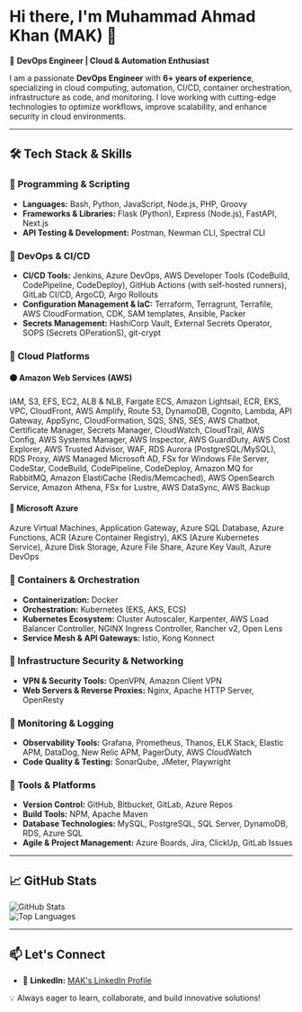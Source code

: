 <!--
**muhammad-ahmad-khan/muhammad-ahmad-khan** is a ✨ _special_ ✨ repository because its `README.md` (this file) appears on your GitHub profile.

Here are some ideas to get you started:

- 🔭 I’m currently working on ...
- 🌱 I’m currently learning ...
- 👯 I’m looking to collaborate on ...
- 🤔 I’m looking for help with ...
- 💬 Ask me about ...
- 📫 How to reach me: ...
- 😄 Pronouns: ...
- ⚡ Fun fact: ...
-->

# Hi there, I'm Muhammad Ahmad Khan (MAK) 👋  

🚀 **DevOps Engineer | Cloud & Automation Enthusiast**  

I am a passionate **DevOps Engineer** with **6+ years of experience**, specializing in cloud computing, automation, CI/CD, container orchestration, infrastructure as code, and monitoring. I love working with cutting-edge technologies to optimize workflows, improve scalability, and enhance security in cloud environments.

---

## 🛠️ Tech Stack & Skills  

### 🔹 Programming & Scripting  
- **Languages:** Bash, Python, JavaScript, Node.js, PHP, Groovy  
- **Frameworks & Libraries:** Flask (Python), Express (Node.js), FastAPI, Next.js  
- **API Testing & Development:** Postman, Newman CLI, Spectral CLI  

### 🔹 DevOps & CI/CD  
- **CI/CD Tools:** Jenkins, Azure DevOps, AWS Developer Tools (CodeBuild, CodePipeline, CodeDeploy), GitHub Actions (with self-hosted runners), GitLab CI/CD, ArgoCD, Argo Rollouts  
- **Configuration Management & IaC:** Terraform, Terragrunt, Terrafile, AWS CloudFormation, CDK, SAM templates, Ansible, Packer  
- **Secrets Management:** HashiCorp Vault, External Secrets Operator, SOPS (Secrets OPerationS), git-crypt  

### 🔹 Cloud Platforms  
#### 🟠 **Amazon Web Services (AWS)**  
IAM, S3, EFS, EC2, ALB & NLB, Fargate ECS, Amazon Lightsail, ECR, EKS, VPC, CloudFront, AWS Amplify, Route 53, DynamoDB, Cognito, Lambda, API Gateway, AppSync, CloudFormation, SQS, SNS, SES, AWS Chatbot, Certificate Manager, Secrets Manager, CloudWatch, CloudTrail, AWS Config, AWS Systems Manager, AWS Inspector, AWS GuardDuty, AWS Cost Explorer, AWS Trusted Advisor, WAF, RDS Aurora (PostgreSQL/MySQL), RDS Proxy, AWS Managed Microsoft AD, FSx for Windows File Server, CodeStar, CodeBuild, CodePipeline, CodeDeploy, Amazon MQ for RabbitMQ, Amazon ElastiCache (Redis/Memcached), AWS OpenSearch Service, Amazon Athena, FSx for Lustre, AWS DataSync, AWS Backup  

#### 🔵 **Microsoft Azure**  
Azure Virtual Machines, Application Gateway, Azure SQL Database, Azure Functions, ACR (Azure Container Registry), AKS (Azure Kubernetes Service), Azure Disk Storage, Azure File Share, Azure Key Vault, Azure DevOps  

### 🔹 Containers & Orchestration  
- **Containerization:** Docker  
- **Orchestration:** Kubernetes (EKS, AKS, ECS)  
- **Kubernetes Ecosystem:** Cluster Autoscaler, Karpenter, AWS Load Balancer Controller, NGINX Ingress Controller, Rancher v2, Open Lens  
- **Service Mesh & API Gateways:** Istio, Kong Konnect  

### 🔹 Infrastructure Security & Networking  
- **VPN & Security Tools:** OpenVPN, Amazon Client VPN  
- **Web Servers & Reverse Proxies:** Nginx, Apache HTTP Server, OpenResty  

### 🔹 Monitoring & Logging  
- **Observability Tools:** Grafana, Prometheus, Thanos, ELK Stack, Elastic APM, DataDog, New Relic APM, PagerDuty, AWS CloudWatch  
- **Code Quality & Testing:** SonarQube, JMeter, Playwright  

### 🔹 Tools & Platforms  
- **Version Control:** GitHub, Bitbucket, GitLab, Azure Repos  
- **Build Tools:** NPM, Apache Maven  
- **Database Technologies:** MySQL, PostgreSQL, SQL Server, DynamoDB, RDS, Azure SQL  
- **Agile & Project Management:** Azure Boards, Jira, ClickUp, GitLab Issues  

---

## 📈 GitHub Stats  
![GitHub Stats](https://github-readme-stats.vercel.app/api?username=muhammad-ahmad-khan&show_icons=true&theme=radical)  
![Top Languages](https://github-readme-stats.vercel.app/api/top-langs/?username=muhammad-ahmad-khan&layout=compact&theme=radical)  

---

## 📫 Let's Connect  
- 🏢 **LinkedIn:** [MAK's LinkedIn Profile](https://www.linkedin.com/in/muhammad-ahmad-khan/)  

💡 Always eager to learn, collaborate, and build innovative solutions!  

